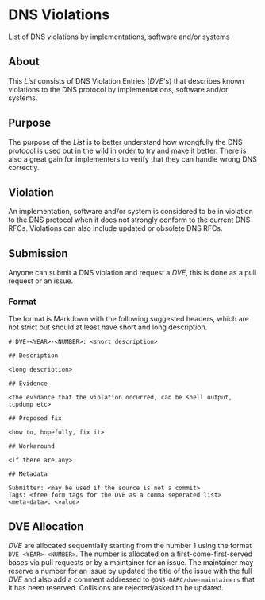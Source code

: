 # DNS Violations
List of DNS violations by implementations, software and/or systems

## About
This _List_ consists of DNS Violation Entries (_DVE_'s) that describes known
violations to the DNS protocol by implementations, software and/or systems.

## Purpose
The purpose of the _List_ is to better understand how wrongfully the DNS
protocol is used out in the wild in order to try and make it better.
There is also a great gain for implementers to verify that they can handle
wrong DNS correctly.

## Violation
An implementation, software and/or system is considered to be in violation
to the DNS protocol when it does not strongly conform to the current DNS
RFCs.  Violations can also include updated or obsolete DNS RFCs.

## Submission
Anyone can submit a DNS violation and request a _DVE_, this is done as a
pull request or an issue.

### Format
The format is Markdown with the following suggested headers, which are not
strict but should at least have short and long description.

```
# DVE-<YEAR>-<NUMBER>: <short description>

## Description

<long description>

## Evidence

<the evidance that the violation occurred, can be shell output, tcpdump etc>

## Proposed fix

<how to, hopefully, fix it>

## Workaround

<if there are any>

## Metadata

Submitter: <may be used if the source is not a commit>
Tags: <free form tags for the DVE as a comma seperated list>
<meta-data>: <value>
```

## DVE Allocation
_DVE_ are allocated sequentially starting from the number 1 using the format
`DVE-<YEAR>-<NUMBER>`.  The number is allocated on a first-come-first-served
bases via pull requests or by a maintainer for an issue.  The maintainer may
reserve a number for an issue by updated the title of the issue with the full
_DVE_ and also add a comment addressed to `@DNS-OARC/dve-maintainers` that it
has been reserved.  Collisions are rejected/asked to be updated.
